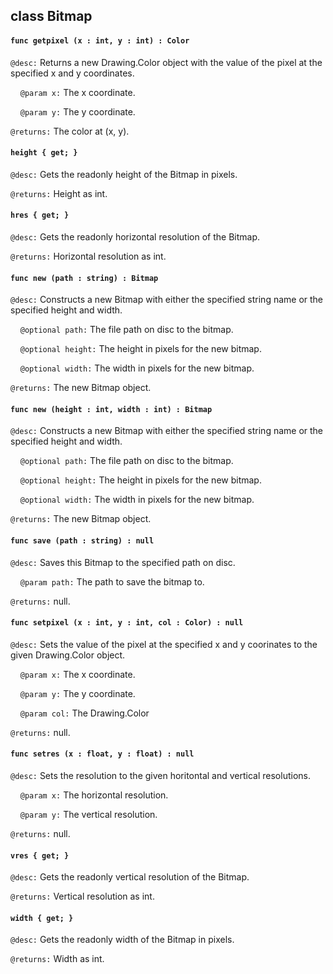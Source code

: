 ## class Bitmap

#### ```func getpixel (x : int, y : int) : Color```

```@desc:``` Returns a new Drawing.Color object with the value of the pixel at the specified x and y coordinates.

&nbsp;&nbsp;&nbsp;&nbsp;```@param x:``` The x coordinate.

&nbsp;&nbsp;&nbsp;&nbsp;```@param y:``` The y coordinate.

```@returns:``` The color at (x, y).

#### ```height { get; }```

```@desc:``` Gets the readonly height of the Bitmap in pixels.

```@returns:``` Height as int.

#### ```hres { get; }```

```@desc:``` Gets the readonly horizontal resolution of the Bitmap.

```@returns:``` Horizontal resolution as int.

#### ```func new (path : string) : Bitmap```

```@desc:``` Constructs a new Bitmap with either the specified string name or the specified height and width.

&nbsp;&nbsp;&nbsp;&nbsp;```@optional path:``` The file path on disc to the bitmap.

&nbsp;&nbsp;&nbsp;&nbsp;```@optional height:``` The height in pixels for the new bitmap.

&nbsp;&nbsp;&nbsp;&nbsp;```@optional width:``` The width in pixels for the new bitmap.

```@returns:``` The new Bitmap object.

#### ```func new (height : int, width : int) : Bitmap```

```@desc:``` Constructs a new Bitmap with either the specified string name or the specified height and width.

&nbsp;&nbsp;&nbsp;&nbsp;```@optional path:``` The file path on disc to the bitmap.

&nbsp;&nbsp;&nbsp;&nbsp;```@optional height:``` The height in pixels for the new bitmap.

&nbsp;&nbsp;&nbsp;&nbsp;```@optional width:``` The width in pixels for the new bitmap.

```@returns:``` The new Bitmap object.

#### ```func save (path : string) : null```

```@desc:``` Saves this Bitmap to the specified path on disc.

&nbsp;&nbsp;&nbsp;&nbsp;```@param path:``` The path to save the bitmap to.

```@returns:``` null.

#### ```func setpixel (x : int, y : int, col : Color) : null```

```@desc:``` Sets the value of the pixel at the specified x and y coorinates to the given Drawing.Color object.

&nbsp;&nbsp;&nbsp;&nbsp;```@param x:``` The x coordinate.

&nbsp;&nbsp;&nbsp;&nbsp;```@param y:``` The y coordinate.

&nbsp;&nbsp;&nbsp;&nbsp;```@param col:``` The Drawing.Color

```@returns:``` null.

#### ```func setres (x : float, y : float) : null```

```@desc:``` Sets the resolution to the given horitontal and vertical resolutions.

&nbsp;&nbsp;&nbsp;&nbsp;```@param x:``` The horizontal resolution.

&nbsp;&nbsp;&nbsp;&nbsp;```@param y:``` The vertical resolution.

```@returns:``` null.

#### ```vres { get; }```

```@desc:``` Gets the readonly vertical resolution of the Bitmap.

```@returns:``` Vertical resolution as int.

#### ```width { get; }```

```@desc:``` Gets the readonly width of the Bitmap in pixels.

```@returns:``` Width as int.

